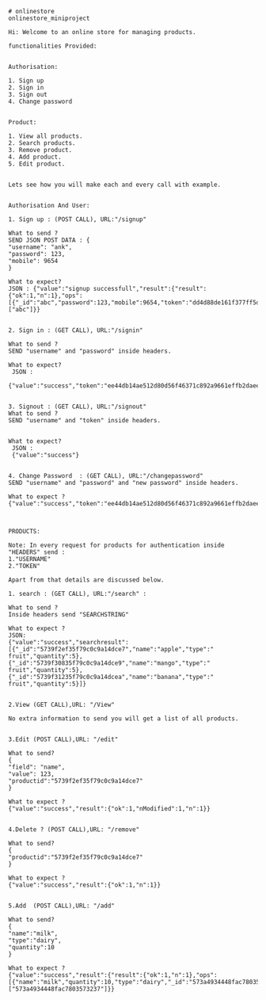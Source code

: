 	# onlinestore
	onlinestore_miniproject

	Hi: Welcome to an online store for managing products.

	functionalities Provided:


	Authorisation:

	1. Sign up
	2. Sign in
	3. Sign out
	4. Change password


	Product:

	1. View all products.
	2. Search products.
	3. Remove product.
	4. Add product.
	5. Edit product.


	Lets see how you will make each and every call with example.


	Authorisation And User:

	1. Sign up : (POST CALL), URL:"/signup"

	What to send ?
	SEND JSON POST DATA : {
	"username": "ank",
	"password": 123,
	"mobile": 9654
	} 

	What to expect?
	JSON : {"value":"signup successfull","result":{"result":{"ok":1,"n":1},"ops":[{"_id":"abc","password":123,"mobile":9654,"token":"dd4d88de161f377ff5d594bd4ec7960191166d1d22a928749307ff4cea7e664282216de7a3ac1e84c15be09072b0f429"}],"insertedCount":1,"insertedIds":["abc"]}}


	2. Sign in : (GET CALL), URL:"/signin"

	What to send ?
	SEND "username" and "password" inside headers.

	What to expect?
	 JSON :
	 {"value":"success","token":"ee44db14ae512d80d56f46371c892a9661effb2daeebe8d2f3a725224036231c59857944b93f2d0479a4c41f9dd177f7"}


	3. Signout : (GET CALL), URL:"/signout"
	What to send ?
	SEND "username" and "token" inside headers.


	What to expect?
	 JSON :
	 {"value":"success"}


	4. Change Password  : (GET CALL), URL:"/changepassword"
	SEND "username" and "password" and "new password" inside headers.

	What to expect ?
	{"value":"success","token":"ee44db14ae512d80d56f46371c892a9661effb2daeebe8d2f3a725224036231c59857944b93f2d0479a4c41f9dd177f7"}



	PRODUCTS:

	Note: In every request for products for authentication inside "HEADERS" send :
	1."USERNAME"
	2."TOKEN"

	Apart from that details are discussed below.

	1. search : (GET CALL), URL:"/search" :

	What to send ?
	Inside headers send "SEARCHSTRING"

	What to expect ?
	JSON:
	{"value":"success","searchresult":[{"_id":"5739f2ef35f79c0c9a14dce7","name":"apple","type":" fruit","quantity":5},{"_id":"5739f30835f79c0c9a14dce9","name":"mango","type":" fruit","quantity":5},{"_id":"5739f31235f79c0c9a14dcea","name":"banana","type":" fruit","quantity":5}]}


	2.View (GET CALL),URL: "/View"

	No extra information to send you will get a list of all products.


	3.Edit (POST CALL),URL: "/edit"

	What to send?
	{
	"field": "name",
	"value": 123,
	"productid":"5739f2ef35f79c0c9a14dce7"
	}

	What to expect ?
	{"value":"success","result":{"ok":1,"nModified":1,"n":1}}


	4.Delete ? (POST CALL),URL: "/remove"

	What to send?
	{
	"productid":"5739f2ef35f79c0c9a14dce7"
	}

	What to expect ?
	{"value":"success","result":{"ok":1,"n":1}}


	5.Add  (POST CALL),URL: "/add"

	What to send?
	{
	"name":"milk",
	"type":"dairy",
	"quantity":10
	}

	What to expect ?
	{"value":"success","result":{"result":{"ok":1,"n":1},"ops":[{"name":"milk","quantity":10,"type":"dairy","_id":"573a4934448fac7803573237"}],"insertedCount":1,"insertedIds":["573a4934448fac7803573237"]}}



